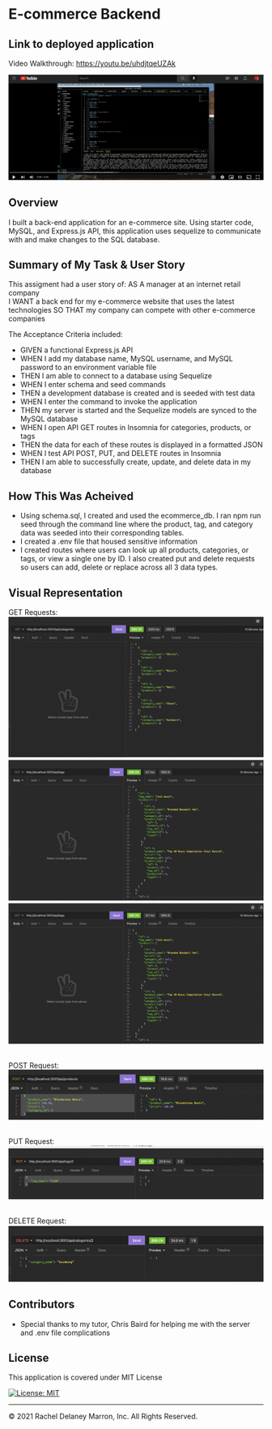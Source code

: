 # E-commerce Backend

## Link to deployed application 
Video Walkthrough: <a href="https://youtu.be/uhdjtqeUZAk">https://youtu.be/uhdjtqeUZAk</a>

![](./assets/ecom-backend-video.png)

## Overview 
I built a back-end application for an e-commerce site. Using starter code, MySQL, and Express.js API, this application uses sequelize to communicate with and make changes to the SQL database. 

## Summary of My Task & User Story 
This assigment had a user story of: AS A manager at an internet retail company<br>
I WANT a back end for my e-commerce website that uses the latest technologies
SO THAT my company can compete with other e-commerce companies



The Acceptance Criteria included: 
<ul><li>GIVEN a functional Express.js API</li>
<li>WHEN I add my database name, MySQL username, and MySQL password to an environment variable file</li>
<li>THEN I am able to connect to a database using Sequelize</li>
<li>WHEN I enter schema and seed commands</li>
<li>THEN a development database is created and is seeded with test data</li>
<li>WHEN I enter the command to invoke the application</li>
<li>THEN my server is started and the Sequelize models are synced to the MySQL database</li>
<li>WHEN I open API GET routes in Insomnia for categories, products, or tags</li>
<li>THEN the data for each of these routes is displayed in a formatted JSON</li>
<li>WHEN I test API POST, PUT, and DELETE routes in Insomnia</li>
<li>THEN I am able to successfully create, update, and delete data in my database</li></ul>


## How This Was Acheived
<ul>
<li>Using schema.sql, I created and used the ecommerce_db. I ran npm run seed through the command line where the product, tag, and category data was seeded into their corresponding tables.</li>
<li>I created a .env file that housed sensitive information</li>
<li>I created routes where users can look up all products, categories, or tags, or view a single one by ID. I also created put and delete requests so users can add, delete or replace across all 3 data types.</li>
  </ul>

## Visual Representation 

GET Requests: <br>
![](./assets/ecom-backend-1.png) <br>
![](./assets/ecom-backend-3.png) <br>
![](./assets/ecom-backend-3.png) 

<br>POST Request:<br>
![](./assets/ecom-backend-4.png) 

<br>PUT Request:<br>
![](./assets/ecom-backend-5.png) 

<br>DELETE Request:<br>
![](./assets/ecom-backend-6.png) 

## Contributors

- Special thanks to my tutor, Chris Baird for helping me with the server and .env file complications

## License

This application is covered under MIT License    

[![License: MIT](https://img.shields.io/badge/License-MIT-blue.svg)](https://opensource.org/licenses/MIT)

- - -

© 2021 Rachel Delaney Marron, Inc. All Rights Reserved.

